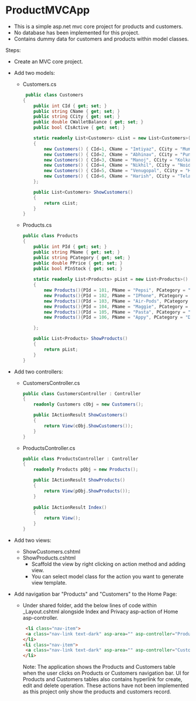 # ProductMVCApp

- This is a simple asp.net mvc core project for products and customers.
- No database has been implemented for this project.
- Contains dummy data for customers and products within model classes.

Steps:

- Create an MVC core project.
- Add two models:
  - Customers.cs
    ```c#
     public class Customers
    {
        public int CId { get; set; }
        public string CName { get; set; }
        public string CCity { get; set; }
        public double CWalletBalance { get; set; }
        public bool CIsActive { get; set; }

        static readonly List<Customers> cList = new List<Customers>()
        {
            new Customers() { CId=1, CName = "Imtiyaz", CCity = "Mumbai", CWalletBalance = 20000, CIsActive = true},
            new Customers() { CId=2, CName = "Abhinav", CCity = "Pune", CWalletBalance = 24000, CIsActive = false},
            new Customers() { CId=3, CName = "Manoj", CCity = "Kolkata", CWalletBalance = 40000, CIsActive = true},
            new Customers() { CId=4, CName = "Nikhil", CCity = "Noida", CWalletBalance = 10000, CIsActive = true},
            new Customers() { CId=5, CName = "Venugopal", CCity = "Hyderabad", CWalletBalance = 60000, CIsActive = true},
            new Customers() { CId=6, CName = "Harish", CCity = "Telangana", CWalletBalance = 70000, CIsActive = false}
        };

        public List<Customers> ShowCustomers()
        {
            return cList;
        }
    }
    ```
  - Products.cs
    ```c#
    public class Products
    {
        public int PId { get; set; }
        public string PName { get; set; }
        public string PCategory { get; set; }
        public double PPrice { get; set; }
        public bool PInStock { get; set; }
        
        static readonly List<Products> pList = new List<Products>()
        {
            new Products(){PId = 101, PName = "Pepsi", PCategory = "Cold-Drink", PPrice = 50, PInStock = true},
            new Products(){PId = 102, PName = "IPhone", PCategory = "Electronics", PPrice = 50000, PInStock = false},
            new Products(){PId = 103, PName = "Air-Pods", PCategory = "Electronics", PPrice = 5000, PInStock = true},
            new Products(){PId = 104, PName = "Maggie", PCategory = "FastFood", PPrice = 40, PInStock = true},
            new Products(){PId = 105, PName = "Pasta", PCategory = "FastFood", PPrice = 30, PInStock = false},
            new Products(){PId = 106, PName = "Appy", PCategory = "Drink", PPrice = 20, PInStock = true}

        };

        public List<Products> ShowProducts()
        {
            return pList;
        }
    }
    ```
- Add two controllers:
  - CustomersController.cs
    ```c#
    public class CustomersController : Controller
    {
        readonly Customers cObj = new Customers();

        public IActionResult ShowCustomers()
        {                                                                                                                                           
            return View(cObj.ShowCustomers());
        }
    }
    ```
  - ProductsController.cs
    ```c#
    public class ProductsController : Controller
    {
        readonly Products pObj = new Products();

        public IActionResult ShowProducts()
        {
            return View(pObj.ShowProducts());
        }
        
        public IActionResult Index()
        {
            return View();
        }
    }
    ```

- Add two views:
  - ShowCustomers.cshtml
  - ShowProducts.cshtml
    - Scaffold the view by right clicking on action method and adding view. 
    - You can select model class for the action you want to generate view template.
- Add navigation bar "Products" and "Customers" to the Home Page:
  - Under shared folder, add the below lines of code within _Layout.cshtml alongside Index and Privacy asp-action of Home asp-controller.
    ```html
     <li class="nav-item">
     <a class="nav-link text-dark" asp-area="" asp-controller="Products" asp-action="ShowProducts">Products</a>
    </li>
    <li class="nav-item">
     <a class="nav-link text-dark" asp-area="" asp-controller="Customers" asp-action="ShowCustomers">Customers</a>
    </li>
    ```
    
    Note: The application shows the Products and Customers table when the user clicks on Products or Customers navigation bar.
    UI for Products and Customers tables also contains hyperlink for create, edit and delete operation. These actions have not been implemented as this project only show the products and customers record.
